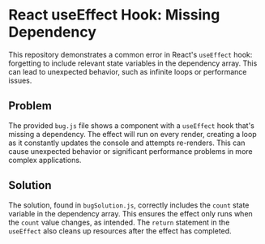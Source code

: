 # React useEffect Hook: Missing Dependency

This repository demonstrates a common error in React's `useEffect` hook: forgetting to include relevant state variables in the dependency array.  This can lead to unexpected behavior, such as infinite loops or performance issues.

## Problem

The provided `bug.js` file shows a component with a `useEffect` hook that's missing a dependency. The effect will run on every render, creating a loop as it constantly updates the console and attempts re-renders. This can cause unexpected behavior or significant performance problems in more complex applications.

## Solution

The solution, found in `bugSolution.js`, correctly includes the `count` state variable in the dependency array.  This ensures the effect only runs when the `count` value changes, as intended.  The `return` statement in the `useEffect` also cleans up resources after the effect has completed.